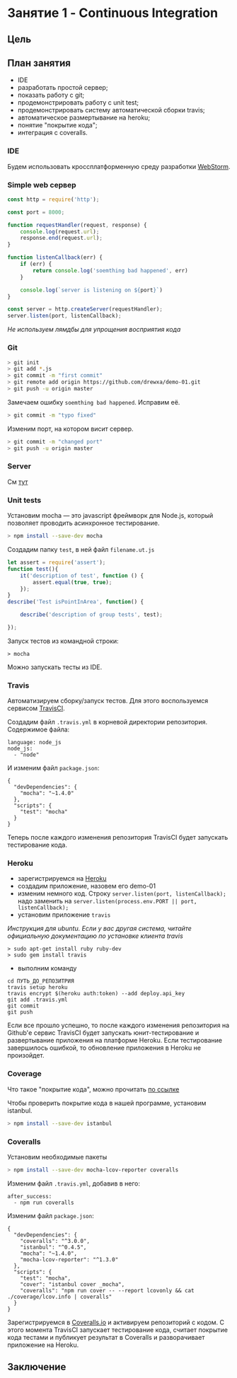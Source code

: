 # Занятие 1 - Continuous Integration

## Цель


## План занятия

* IDE
* разработать простой сервер;
* показать работу с git;
* продемонстрировать работу с unit test;
* продемонстрировать систему автоматической сборки travis;
* автоматическое размертывание на heroku;
* понятие "покрытие кода";
* интеграция с coveralls.


### IDE
Будем использовать кроссплатформенную среду разработки [WebStorm](https://jetbrains.ru/products/webstorm/).

### Simple web сервер
```js
const http = require('http');

const port = 8000;

function requestHandler(request, response) {
    console.log(request.url);
    response.end(request.url);
}

function listenCallback(err) {
    if (err) {
        return console.log('soemthing bad happened', err)
    }

    console.log(`server is listening on ${port}`)
}

const server = http.createServer(requestHandler);
server.listen(port, listenCallback);
```

_Не используем лямдбы для упрощения восприятия кода_

### Git
```bash
> git init
> git add *.js
> git commit -m "first commit"
> git remote add origin https://github.com/drewxa/demo-01.git
> git push -u origin master
```

Замечаем ошибку `soemthing bad happened`. Исправим её.
```bash
> git commit -m "typo fixed"
```

Изменим порт, на котором висит сервер.
```bash
> git commit -m "changed port"
> git push -u origin master
```

### Server
См [тут](https://github.com/bmstu-iu8-intro-dev/sem-01)

### Unit tests

Установим mocha — это javascript фреймворк для Node.js, который позволяет проводить асинхронное тестирование.
```bash
> npm install --save-dev mocha
```

Создадим папку `test`, в ней файл `filename.ut.js`
```js
let assert = require('assert');
function test(){
    it('description of test', function () {
        assert.equal(true, true);
    });
}
describe('Test isPointInArea', function() {

    describe('description of group tests', test);

});
```

Запуск тестов из командной строки:
```
> mocha
```

Можно запускать тесты из IDE.

### Travis
Автоматизируем сборку/запуск тестов. Для этого воспользуемся сервисом [TravisCI](https://travis-ci.org).

Создадим файл `.travis.yml` в корневой директории репозитория. Содержимое файла:
```
language: node_js
node_js:
  - "node"
```
И изменим файл `package.json`:
```
{
  "devDependencies": {
    "mocha": "~1.4.0"
  },
  "scripts": {
    "test": "mocha"
  }
}
```
Теперь после каждого изменения репозитория TravisCI будет запускать тестирование кода.


### Heroku
* зарегистрируемся на [Heroku](https://heroku.com)
* создадим приложение, назовем его demo-01
* изменим немного код. Строку `server.listen(port, listenCallback);` надо заменить на `server.listen(process.env.PORT || port, listenCallback);`
* установим приложение `travis`

_Инструкция для ubuntu. Если у вас другая система, читайте официальную документацию по установке клиента travis_
```
> sudo apt-get install ruby ruby-dev
> sudo gem install travis
```
* выполним команду
```
cd ПУТЬ_ДО_РЕПОЗИТРИЯ
travis setup heroku
travis encrypt $(heroku auth:token) --add deploy.api_key
git add .travis.yml
git commit
git push
```

Если все прошло успешно, то после каждого изменения репозитория на Github'е сервис TravisCI будет запускать юнит-тестирование и развертывание приложения на платформе Heroku.
Если тестирование завершилось ошибкой, то обновление приложения в Heroku не произойдет.


### Coverage
Что такое "покрытие кода", можно прочитать [по ссылке](http://www.protesting.ru/testing/testcoverage.html)

Чтобы проверить покрытие кода в нашей программе, установим istanbul.
```bash
> npm install --save-dev istanbul
```

### Coveralls
Установим необходимые пакеты
```bash
> npm install --save-dev mocha-lcov-reporter coveralls
```

Изменим файл `.travis.yml`, добавив в него:
```
after_success:
  - npm run coveralls
```

Изменим файл `package.json`:
```
{
  "devDependencies": {
    "coveralls": "^3.0.0",
    "istanbul": "^0.4.5",
    "mocha": "~1.4.0",
    "mocha-lcov-reporter": "^1.3.0"
  },
  "scripts": {
    "test": "mocha",
    "cover": "istanbul cover _mocha",
    "coveralls": "npm run cover -- --report lcovonly && cat ./coverage/lcov.info | coveralls"
  }
}
```

Зарегистрируемся в [Coveralls.io](https://coveralls.io) и активируем репозиторий с кодом.
С этого момента TravisCI запускает тестирование кода, считает покрытие кода тестами и публикует результат в Coveralls и разворачивает приложение на Heroku.

## Заключение
